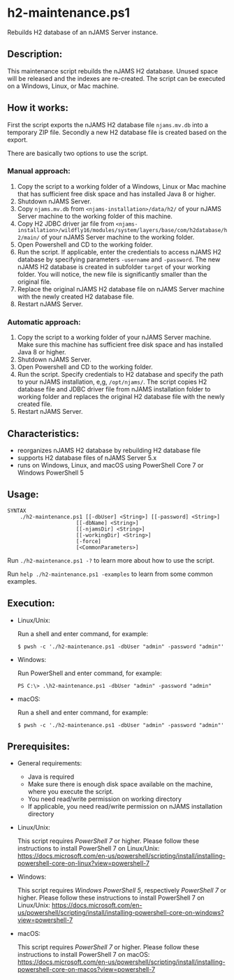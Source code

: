 # h2-maintenance.ps1
Rebuilds H2 database of an nJAMS Server instance.

## Description:

This maintenance script rebuilds the nJAMS H2 database. Unused space will be released and the indexes are re-created. The script can be executed on a Windows, Linux, or Mac machine.

## How it works:

First the script exports the nJAMS H2 database file `njams.mv.db` into a temporary ZIP file. Secondly a new H2 database file is created based on the export.

There are basically two options to use the script.

### Manual approach:

  1. Copy the script to a working folder of a Windows, Linux or Mac machine that has sufficient free disk space and has installed Java 8 or higher.
  2. Shutdown nJAMS Server.
  3. Copy `njams.mv.db` from `<njams-installation>/data/h2/` of your nJAMS Server machine to the working folder of this machine.
  4. Copy H2 JDBC driver jar file from `<njams-installation>/wildfly16/modules/system/layers/base/com/h2database/h2/main/` of your nJAMS Server machine to the working folder.
  5. Open Powershell and CD to the working folder.
  6. Run the script. If applicable, enter the credentials to access nJAMS H2 database by specifying parameters `-username` and `-password`. The new nJAMS H2 database is created in subfolder `target` of your working folder. You will notice, the new file is significantly smaller than the original file.
  7. Replace the original nJAMS H2 database file on nJAMS Server machine with the newly created H2 database file.
  8. Restart nJAMS Server.

### Automatic approach:

  1. Copy the script to a working folder of your nJAMS Server machine. Make sure this machine has sufficient free disk space and has installed Java 8 or higher.
  2. Shutdown nJAMS Server.
  3. Open Powershell and CD to the working folder.
  4. Run the script. Specify credentials to H2 database and specify the path to your nJAMS installation, e,g, `/opt/njams/`. The script copies H2 database file and JDBC driver file from nJAMS installation folder to working folder and replaces the original H2 database file with the newly created file. 
  5. Restart nJAMS Server.

## Characteristics:

* reorganizes nJAMS H2 database by rebuilding H2 database file
* supports H2 database files of nJAMS Server 5.x
* runs on Windows, Linux, and macOS using PowerShell Core 7 or Windows PowerShell 5

## Usage:

```
SYNTAX
    ./h2-maintenance.ps1 [[-dbUser] <String>] [[-password] <String>]
                      [[-dbName] <String>]
                      [[-njamsDir] <String>]
                      [[-workingDir] <String>]
                      [-force]
                      [<CommonParameters>]
```

Run `./h2-maintenance.ps1 -?` to learn more about how to use the script. 

Run `help ./h2-maintenance.ps1 -examples` to learn from some common examples. 

## Execution:

* Linux/Unix:

  Run a shell and enter command, for example:

  ```
  $ pwsh -c './h2-maintenance.ps1 -dbUser "admin" -password "admin"'
  ```

* Windows:

  Run PowerShell and enter command, for example:

  ```
  PS C:\> .\h2-maintenance.ps1 -dbUser "admin" -password "admin"
  ```

* macOS:

  Run a shell and enter command, for example:

  ```
  $ pwsh -c './h2-maintenance.ps1 -dbUser "admin" -password "admin"'
  ```

## Prerequisites:

* General requirements:

  - Java is required
  - Make sure there is enough disk space available on the machine, where you execute the script. 
  - You need read/write permission on working directory
  - If applicable, you need read/write permission on nJAMS installation directory

* Linux/Unix: 

  This script requires *PowerShell 7* or higher. Please follow these instructions to install PowerShell 7 on Linux/Unix:
  https://docs.microsoft.com/en-us/powershell/scripting/install/installing-powershell-core-on-linux?view=powershell-7

* Windows:

  This script requires *Windows PowerShell 5*, respectively *PowerShell 7* or higher. Please follow these instructions to install PowerShell 7 on Linux/Unix:
  https://docs.microsoft.com/en-us/powershell/scripting/install/installing-powershell-core-on-windows?view=powershell-7

* macOS:

  This script requires *PowerShell 7* or higher. Please follow these instructions to install PowerShell 7 on macOS:
  https://docs.microsoft.com/en-us/powershell/scripting/install/installing-powershell-core-on-macos?view=powershell-7
